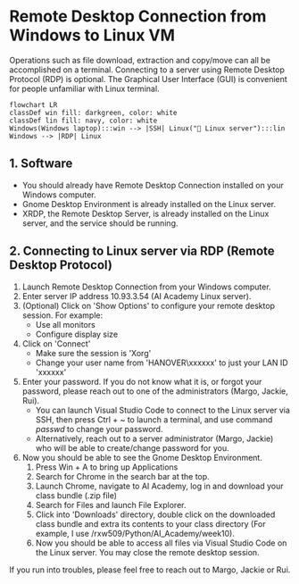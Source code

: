 # Remote Desktop Connection from Windows to Linux VM

Operations such as file download, extraction and copy/move can all be accomplished on a terminal. Connecting to a server using Remote Desktop Protocol (RDP) is optional. The Graphical User Interface (GUI) is convenient for people unfamiliar with Linux terminal.

```mermaid
flowchart LR
classDef win fill: darkgreen, color: white
classDef lin fill: navy, color: white
Windows(Windows laptop):::win --> |SSH| Linux("🐧 Linux server"):::lin
Windows --> |RDP| Linux

```

## 1. Software

- You should already have Remote Desktop Connection installed on your Windows computer.
- Gnome Desktop Environment is already installed on the Linux server.
- XRDP, the Remote Desktop Server, is already installed on the Linux server, and the service should be running.

## 2. Connecting to Linux server via RDP (Remote Desktop Protocol)

1. Launch Remote Desktop Connection from your Windows computer.
2. Enter server IP address 10.93.3.54 (AI Academy Linux server).
3. (Optional) Click on 'Show Options' to configure your remote desktop session. For example:
   - Use all monitors
   - Configure display size
4. Click on 'Connect'
   - Make sure the session is 'Xorg'
   - Change your user name from 'HANOVER\xxxxxx' to just your LAN ID 'xxxxxx'
5. Enter your password. If you do not know what it is, or forgot your password, please reach out to one of the administrators (Margo, Jackie, Rui).
	- You can launch Visual Studio Code to connect to the Linux server via SSH, then press Ctrl + ~ to launch a terminal, and use command *passwd* to change your password.
	- Alternatively, reach out to a server administrator (Margo, Jackie) who will be able to create/change password for you.
6. Now you should be able to see the Gnome Desktop Environment.
   1. Press Win + A to bring up Applications
   2. Search for Chrome in the search bar at the top.
   3. Launch Chrome, navigate to AI Academy, log in and download your class bundle (.zip file)
   4. Search for Files and launch File Explorer.
   5. Click into 'Downloads' directory, double click on the downloaded class bundle and extra its contents to your class directory (For example, I use /rxw509/Python/AI_Academy/week10).
   6. Now you should be able to access all files via Visual Studio Code on the Linux server. You may close the remote desktop session.

If you run into troubles, please feel free to reach out to Margo, Jackie or Rui.


